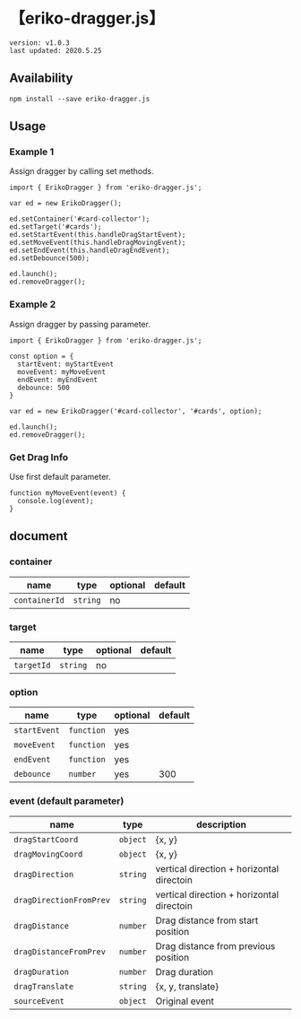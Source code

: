 # 【eriko-dragger.js】

```text=
version: v1.0.3
last updated: 2020.5.25
```

## Availability

```shell=
npm install --save eriko-dragger.js
```

## Usage

### Example 1

Assign dragger by calling set methods.

```javascript=
import { ErikoDragger } from 'eriko-dragger.js';

var ed = new ErikoDragger();

ed.setContainer('#card-collector');
ed.setTarget('#cards');
ed.setStartEvent(this.handleDragStartEvent);
ed.setMoveEvent(this.handleDragMovingEvent);
ed.setEndEvent(this.handleDragEndEvent);
ed.setDebounce(500);

ed.launch();
ed.removeDragger();
```

### Example 2

Assign dragger by passing parameter.

```javascript=
import { ErikoDragger } from 'eriko-dragger.js';

const option = {
  startEvent: myStartEvent
  moveEvent: myMoveEvent
  endEvent: myEndEvent
  debounce: 500
}

var ed = new ErikoDragger('#card-collector', '#cards', option);

ed.launch();
ed.removeDragger();
```

### Get Drag Info

Use first default parameter.

```javascript=
function myMoveEvent(event) {
  console.log(event);
}
```

## document

### container

name | type | optional | default
--- | --- | --- | ---
`containerId` | `string` | no |

### target

name | type | optional | default
--- | --- | --- | ---
`targetId` | `string` | no |

### option

name | type | optional | default
--- | --- | --- | ---
`startEvent` | `function` | yes |
`moveEvent` | `function` | yes |
`endEvent` | `function` | yes |
`debounce` | `number` | yes | 300

### event (default parameter)

name | type | description
--- | --- | --- 
`dragStartCoord` | `object` | {x, y}
`dragMovingCoord` | `object` | {x, y}
`dragDirection` | `string` | vertical direction + horizontal directoin
`dragDirectionFromPrev` | `string` | vertical direction + horizontal directoin
`dragDistance` | `number` | Drag distance from start position
`dragDistanceFromPrev` | `number` | Drag distance from previous position
`dragDuration` | `number` | Drag duration
`dragTranslate` | `string` | {x, y, translate}
`sourceEvent` | `object` | Original event
